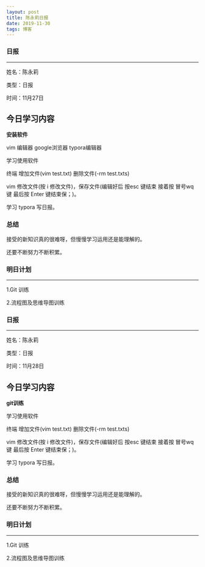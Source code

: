```yaml
---
layout: post
title: 陈永莉日报
date: 2019-11-30 
tags: 博客   
---
```


### 日报

------------------------------------

姓名：陈永莉

类型：日报

时间：11月27日

## 今日学习内容

**安装软件** 

vim 编辑器   google浏览器    typora编辑器



学习使用软件

终端 增加文件(vim test.txt)  删除文件(-rm test.txts)

vim 修改文件(按 i 修改文件)，保存文件(编辑好后 按esc 键结束 接着按 冒号wq键 最后按 Enter 键结束保；)。

学习 typora 写日报。



### 总结

接受的新知识真的很难呀，但慢慢学习运用还是能理解的。

还要不断努力不断积累。



### 明日计划

---------

1.Git 训练

2.流程图及思维导图训练







### 日报

------------------------------------

姓名：陈永莉

类型：日报

时间：11月28日

## 今日学习内容

**git训练** 





学习使用软件

终端 增加文件(vim test.txt)  删除文件(-rm test.txts)

vim 修改文件(按 i 修改文件)，保存文件(编辑好后 按esc 键结束 接着按 冒号wq键 最后按 Enter 键结束保；)。

学习 typora 写日报。



### 总结

接受的新知识真的很难呀，但慢慢学习运用还是能理解的。

还要不断努力不断积累。



### 明日计划

---------

1.Git 训练

2.流程图及思维导图训练